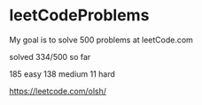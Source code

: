 # leetCodeProblems
My goal is to solve 500 problems at leetCode.com

solved 334/500 so far

185 easy
138 medium
11 hard


https://leetcode.com/olsh/
